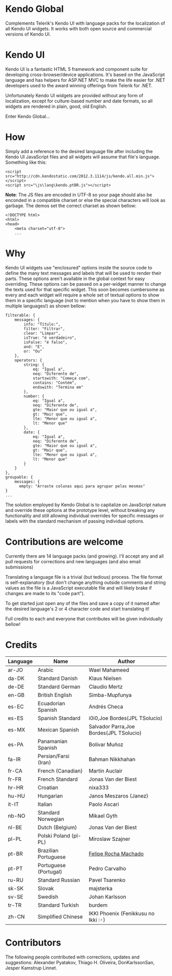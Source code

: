 Kendo Global
============

Complements Telerik's Kendo UI with language packs for the localization of all 
Kendo UI widgets. It works with both open source and commercial versions of Kendo UI.

Kendo UI
========

Kendo UI is a fantastic HTML 5 framework and component suite for developing 
cross-browser/device applications. It's based on the JavaScript language and has
helpers for ASP.NET MVC to make the life easier for .NET developers used to the
award winning offerings from Telerik for .NET.

Unfortunately Kendo UI widgets are provided without any form of localization,
except for culture-based number and date formats, so all widgets are rendered 
in plain, good, old English.

Enter Kendo Global...

How
===

Simply add a reference to the desired language file after including the Kendo UI
JavaScript files and all widgets will assume that file's language. Something
like this: 

    <script src="http://cdn.kendostatic.com/2012.3.1114/js/kendo.all.min.js"></script>
    <script src="\js\lang\kendo.ptBR.js"></script>
    
**Note**: The JS files are encoded in UTF-8 so your page should also be enconded
in a compatible charset or else the special characters will look as garbage.
The demos set the correct charset as shown bellow:

    <!DOCTYPE html>
    <html>
    <head>
        <meta charset="utf-8"> 
        ...   

Why
===

Kendo UI widgets use "enclosured" options inside the source code to define the 
many text messages and labels that will be used to render their parts. These 
options aren't available in the global context for easy overriding. These options
can be passed on a per-widget manner to change the texts used for that specific 
widget. This soon becomes cumbersome as every and each widget will require 
a whole set of textual options to show them in a specific language (not to 
mention when you have to show them in multiple languages!) as shown bellow:

    filterable: {
        messages: {
            info: "Título:", 
            filter: "Filtrar", 
            clear: "Limpar", 
            isTrue: "é verdadeiro", 
            isFalse: "é falso", 
            and: "E",
            or: "Ou"
        },
        operators: {
            string: {
                eq: "Igual a",
                neq: "Diferente de",
                startswith: "Começa com",
                contains: "Contém",
                endswith: "Termina em"
            },
            number: {
                eq: "Igual a",
                neq: "Diferente de",
                gte: "Maior que ou igual a",
                gt: "Mair que",
                lte: "Menor que ou igual a",
                lt: "Menor que"
            },
            date: {
                eq: "Igual a",
                neq: "Diferente de",
                gte: "Maior que ou igual a",
                gt: "Mair que",
                lte: "Menor que ou igual a",
                lt: "Menor que"
            }
        }
    },
    groupable: {
        messages: {
          empty: "Arraste colunas aqui para agrupar pelas mesmas"
    }
    ...

The solution employed by Kendo Global is to capitalize on JavaScript nature and 
override these options at the prototype level, without breaking any 
functionality and still allowing individual overrides for specific messages or
labels with the standard mechanism of passing individual options.      

Contributions are welcome
=========================

Currently there are 14 language packs (and growing). I'll accept any and 
all pull requests for corrections and new languages (and also email submissions)

Translating a language file is a trivial (but tedious) process. The file format
is self-explanatory (but don't change anything outside comments and string 
values as the file is a JavaScript executable file and will likely brake if 
changes are made to its "code part"). 

To get started just open any of the files and save a copy of it named after the 
desired language's 2 or 4 character code and start translating it! 

Full credits to each and everyone that contributes will be given individually
bellow! 

Credits
=======

| Language | Name                       | Author                                                    |
| -------- | -------------------------- | --------------------------------------------------------- |
| ar-JO    | Arabic                     | Wael Mahameed                                             |
| da-DK    | Standard Danish            | Klaus Nielsen                                             |
| de-DE    | Standard German            | Claudio Mertz                                             |
| en-GB    | British English            | Simba-Mupfunya                                            |
| es-EC    | Ecuadorian Spanish         | Andrés Checa                                              |
| es-ES    | Spanish Standard           | i0i0,Joe Bordes(JPL TSolucio)                             |
| es-MX    | Mexican Spanish            | Salvador Parra,Joe Bordes(JPL TSolucio)                   |
| es-PA    | Panamanian Spanish         | Bolívar Muñoz                                             |
| fa-IR    | Persian/Farsi (Iran)       | Bahman Nikkhahan                                          |
| fr-CA    | French (Canadian)          | Martin Auclair                                            |
| fr-FR    | French Standard            | Jonas Van der Biest                                       |
| hr-HR    | Croatian                   | nixa333                                                   |
| hu-HU    | Hungarian                  | Janos Meszaros (Janez)                                    |
| it-IT    | Italian                    | Paolo Ascari                                              |
| nb-NO    | Standard Norwegian         | Mikael Gyth                                               |
| nl-BE    | Dutch (Belgium)            | Jonas Van der Biest                                       |
| pl-PL    | Polski Poland (pl-PL)      | Miroslaw Szajner                                          |
| pt-BR    | Brazilian Portuguese       | [Felipe Rocha Machado](http://feliperochamachado.com.br)  |
| pt-PT    | Portuguese (Portugal)      | Pedro Carvalho                                            |
| ru-RU    | Standard Russian           | Pavel Tsarenko                                            |
| sk-SK    | Slovak                     | majsterka                                                 |
| sv-SE    | Swedish                    | Johan Karlsson                                            |
| tr-TR    | Standard Turkish           | burdem                                                    |
| zh-CN    | Simplified Chinese         | IKKI Phoenix (Fenikkusu no Ikki :-)                       |

Contributors
============

The following people contributed with corrections, updates and suggestions:
Alexander Pyatakov, Thiago H. Oliveira, DonKarlssonSan, Jesper Kamstrup Linnet.
